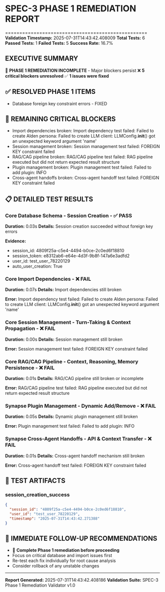 # SPEC-3 PHASE 1 REMEDIATION REPORT
==================================================
**Validation Timestamp:** 2025-07-31T14:43:42.408009
**Total Tests:** 6
**Passed Tests:** 1
**Failed Tests:** 5
**Success Rate:** 16.7%

## EXECUTIVE SUMMARY

🚨 **PHASE 1 REMEDIATION INCOMPLETE** - Major blockers persist
❌ **5 critical blockers unresolved**
✅ **1 issues were fixed**

## ✅ RESOLVED PHASE 1 ITEMS

- Database foreign key constraint errors - FIXED

## 🚨 REMAINING CRITICAL BLOCKERS

- Import dependencies broken: Import dependency test failed: Failed to create Alden persona: Failed to create LLM client: LLMConfig.__init__() got an unexpected keyword argument 'name'
- Session management broken: Session management test failed: FOREIGN KEY constraint failed
- RAG/CAG pipeline broken: RAG/CAG pipeline test failed: RAG pipeline executed but did not return expected result structure
- Plugin management broken: Plugin management test failed: Failed to add plugin: INFO
- Cross-agent handoffs broken: Cross-agent handoff test failed: FOREIGN KEY constraint failed

## 📋 DETAILED TEST RESULTS

### Core Database Schema - Session Creation - ✅ PASS
**Duration:** 0.03s
**Details:** Session creation succeeded without foreign key errors

**Evidence:**
- session_id: 4809f25a-c5e4-4494-b0ce-2c0ed6f18810
- session_token: e8312ab6-e64e-4d3f-9b8f-147a6e3adfd2
- user_id: test_user_78220129
- auto_user_creation: True

### Core Import Dependencies - ❌ FAIL
**Duration:** 0.07s
**Details:** Import dependencies still broken

**Error:** Import dependency test failed: Failed to create Alden persona: Failed to create LLM client: LLMConfig.__init__() got an unexpected keyword argument 'name'

### Core Session Management - Turn-Taking & Context Propagation - ❌ FAIL
**Duration:** 0.00s
**Details:** Session management still broken

**Error:** Session management test failed: FOREIGN KEY constraint failed

### Core RAG/CAG Pipeline - Context, Reasoning, Memory Persistence - ❌ FAIL
**Duration:** 0.01s
**Details:** RAG/CAG pipeline still broken or incomplete

**Error:** RAG/CAG pipeline test failed: RAG pipeline executed but did not return expected result structure

### Synapse Plugin Management - Dynamic Add/Remove - ❌ FAIL
**Duration:** 0.05s
**Details:** Dynamic plugin management still broken

**Error:** Plugin management test failed: Failed to add plugin: INFO

### Synapse Cross-Agent Handoffs - API & Context Transfer - ❌ FAIL
**Duration:** 0.01s
**Details:** Cross-agent handoff mechanism still broken

**Error:** Cross-agent handoff test failed: FOREIGN KEY constraint failed


## 🧪 TEST ARTIFACTS

### session_creation_success
```json
{
  "session_id": "4809f25a-c5e4-4494-b0ce-2c0ed6f18810",
  "user_id": "test_user_78220129",
  "timestamp": "2025-07-31T14:43:42.271388"
}
```


## 🔧 IMMEDIATE FOLLOW-UP RECOMMENDATIONS

- 🚨 **Complete Phase 1 remediation before proceeding**
- Focus on critical database and import issues first
- Re-test each fix individually for root cause analysis
- Consider rollback of any unstable changes

---
**Report Generated:** 2025-07-31T14:43:42.408186
**Validation Suite:** SPEC-3 Phase 1 Remediation Validator v1.0
